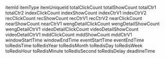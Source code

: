 itemId
itemType
itemUniqueId
totalClickCount
totalShowCount
totalCtr1
totalCtr2
indexClickCount
indexShowCount
indexCtrV1
indexCtrV2
recClickCount
recShowCount
recCtrV1
recCtrV2
nearClickCount
nearShowCount
nearCtrV1
wengDetailClickCount
wengDetailShowCount
wengDetailCtrV1
videoDetailClickCount
videoDetailShowCount
videoDetailCtrV1
mddClickCount
mddShowCount
mddCtrV1
windowStartTime
windowEndTime
eventStartTime
eventEndTime
toRedisTime
toRedisYear
toRedisMonth
toRedisDay
toRedisWeek
toRedisHour
toRedisMinute
toRedisSecond
toRedisDelay
deadlineTime